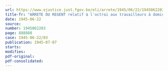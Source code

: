 ```yaml
---
url: https://www.ejustice.just.fgov.be/eli/arrete/1945/06/22/1945062203/justel
title-fr: "ARRETE DU REGENT relatif à l'octroi aux travailleurs à domicile des allocations du Fonds provisoire de soutien des chômeurs"
date: 1945-06-22
source:
number: 1945062203
page: 888888
case: 1945-06-22/03
publication: 1945-07-07
starts:
modifies:
pdf-original:
pdf-consolidated:
---
```


